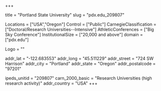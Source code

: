 
+++

title = "Portland State University"
slug = "pdx.edu_209807"

Locations = ["USA","Oregon"]
Control = ["Public"]
CarnegieClassification = ["Doctoral/Research Universities--Intensive"]
AthleticConferences = ["Big Sky Conference"]
InstitutionalSize = ["20,000 and above"]
domain = ["pdx.edu"]

Logo = ""

addr_lat = "-122.683553"
addr_long = "45.511229"
addr_street = "724 SW Harrison"
addr_city = "Portland"
addr_state = "Oregon"
addr_postalcode = "97201"

ipeds_unitid = "209807"
carn_2000_basic = "Research Universities (high research activity)"
addr_country = "USA"
+++
    
